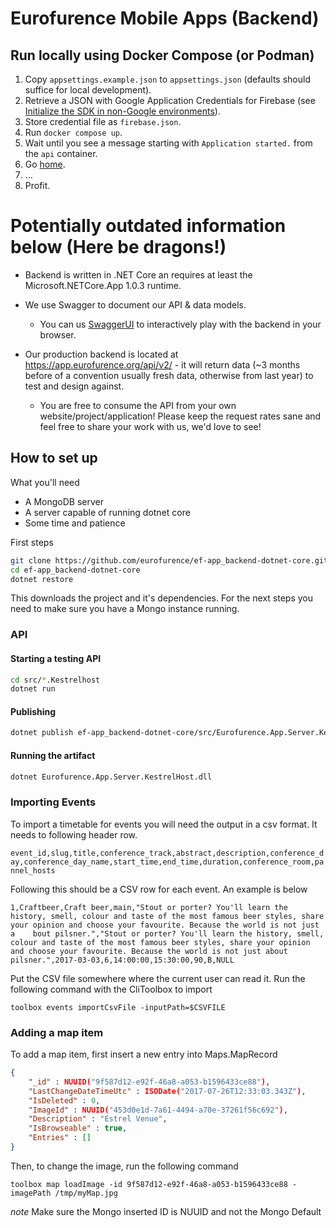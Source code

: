 # Eurofurence Mobile Apps (Backend)

## Run locally using Docker Compose (or Podman)

1. Copy `appsettings.example.json` to `appsettings.json` (defaults should suffice for local development).
2. Retrieve a JSON with Google Application Credentials for Firebase (see [Initialize the SDK in non-Google environments](https://firebase.google.com/docs/admin/setup#initialize_the_sdk_in_non-google_environments)).
3. Store credential file as `firebase.json`.
4. Run `docker compose up`.
5. Wait until you see a message starting with `Application started.` from the `api` container.
6. Go [home](http://localhost:30001/swagger/ui).
7. …
8. Profit.

# Potentially outdated information below (Here be dragons!)

- Backend is written in .NET Core an requires at least the Microsoft.NETCore.App 1.0.3 runtime.

- We use Swagger to document our API & data models.
  - You can us [SwaggerUI](https://app.eurofurence.org/swagger/v2/ui/) to interactively play with the backend in your browser.

- Our production backend is located at https://app.eurofurence.org/api/v2/ - it will return data (~3 months before of a convention usually fresh data, otherwise from last year) to test and design against.
  - You are free to consume the API from your own website/project/application! Please keep the request rates sane and feel free to share your work with us, we'd love to see!



## How to set up

What you'll need

- A MongoDB server
- A server capable of running dotnet core
- Some time and patience

First steps

```bash
git clone https://github.com/eurofurence/ef-app_backend-dotnet-core.git
cd ef-app_backend-dotnet-core
dotnet restore
```

This downloads the project and it's dependencies. For the next steps you need to make sure you have a Mongo instance running.

### API

#### Starting a testing API
```bash
cd src/*.Kestrelhost
dotnet run
```

#### Publishing

```bash
dotnet publish ef-app_backend-dotnet-core/src/Eurofurence.App.Server.KestrelHost/Eurofurence.App.Server.KestrelHost.csproj --output "pwd/artifacts" —configuration Release —framework netcoreapp2.0
```

#### Running the artifact 

```bash
dotnet Eurofurence.App.Server.KestrelHost.dll
```

###  Importing Events

To import a timetable for events you will need the output in a csv format. It needs to following header row.

`event_id,slug,title,conference_track,abstract,description,conference_day,conference_day_name,start_time,end_time,duration,conference_room,pannel_hosts`

Following this should be a CSV row for each event. An example is below

```
1,Craftbeer,Craft beer,main,"Stout or porter? You'll learn the history, smell, colour and taste of the most famous beer styles, share your opinion and choose your favourite. Because the world is not just a    bout pilsner.","Stout or porter? You'll learn the history, smell, colour and taste of the most famous beer styles, share your opinion and choose your favourite. Because the world is not just about pilsner.",2017-03-03,6,14:00:00,15:30:00,90,B,NULL
```

Put the CSV file somewhere  where the current  user can read it. Run the following command with the CliToolbox to import

`toolbox events importCsvFile -inputPath=$CSVFILE`

### Adding a map item

To add a map item, first insert a new entry into Maps.MapRecord

```json
{
    "_id" : NUUID("9f587d12-e92f-46a8-a053-b1596433ce88"),
    "LastChangeDateTimeUtc" : ISODate("2017-07-26T12:33:03.343Z"),
    "IsDeleted" : 0,
    "ImageId" : NUUID("453d0e1d-7a61-4494-a70e-37261f56c692"),
    "Description" : "Estrel Venue",
    "IsBrowseable" : true,
    "Entries" : []
}
```

Then, to change the image, run the following command

`toolbox map loadImage -id 9f587d12-e92f-46a8-a053-b1596433ce88 -imagePath /tmp/myMap.jpg`

*note* Make sure the Mongo inserted ID is NUUID and not the Mongo Default
